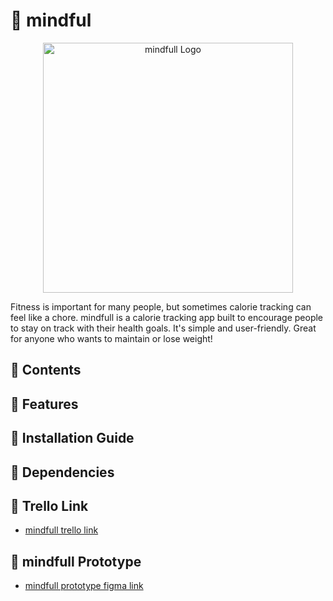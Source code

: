 # 🍎 mindful
<p align="center">
  <img src="https://github.com/emirry/mindfull/main/images/logo.png" alt="mindfull Logo" width=400>
 </p>

Fitness is important for many people, but sometimes calorie tracking can feel like a chore. mindfull is a calorie tracking app built to encourage people to stay on track with their health goals. It's simple and user-friendly. Great for anyone who wants to maintain or lose weight!

## 🍎 Contents

## 🍎 Features

## 🍎 Installation Guide

## 🍎 Dependencies


## 🍎 Trello Link
- [mindfull trello link](https://trello.com/b/D9sopo2g/ada-capstone)

## 🍎 mindfull Prototype
- [mindfull prototype figma link](https://www.figma.com/file/FbbCYgI5i6OamxKbUkkZjE/mindfull?node-id=0%3A1)

